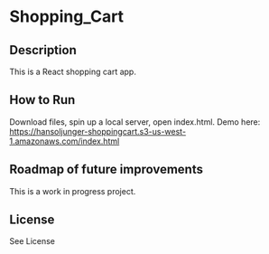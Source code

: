 # Shopping_Cart
## Description
This is a React shopping cart app.
## How to Run
Download files, spin up a local server, open index.html.
Demo here: https://hansoljunger-shoppingcart.s3-us-west-1.amazonaws.com/index.html
## Roadmap of future improvements
This is a work in progress project.
## License
See License

